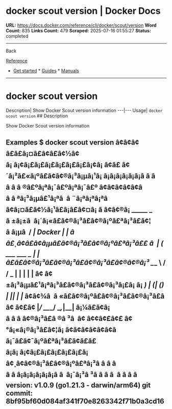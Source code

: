 # docker scout version | Docker Docs

**URL:** https://docs.docker.com/reference/cli/docker/scout/version
**Word Count:** 835
**Links Count:** 479
**Scraped:** 2025-07-16 01:55:27
**Status:** completed

---

Back

[Reference](https://docs.docker.com/reference/)

  * [Get started](https://docs.docker.com/get-started/)   * [Guides](https://docs.docker.com/guides/)   * [Manuals](https://docs.docker.com/manuals/)

* * *

# docker scout version

Description| Show Docker Scout version information   ---|---   Usage| `docker scout version`      ## Description

Show Docker Scout version information

## Examples               $ docker scout version                â¢â¢â¢             â£â£â¡¤â£â¢â£â¢½â¢        â¡ â¡¢â¡£â¡£â¡£â¡£â¡£â¡£â¡¢â¡    â¢â£ â¢´â¡²â£«â¡ºâ£â¢â¢®â¡³â¡µâ¡¹â¡       â¡â¡â¡â¡â¡â¡â â â         â â â ®â£ºâ¡ªâ¡¯â£ºâ¡ªâ¡¯â£º      â¢â¢â¢â¢â¢â                â â ªâ¡³â¡µâ£¹â¡ªâ       â ¨â¡ªâ¡ªâ¡ªâ     â¢â¡¤â£â¢½â¡¹â£â¡â£â¢¤â¡    â â¢â¢®â¡       _____                 _       â ±â¡±â     â¡´â¡«â£â¢®â¡³â£â¢®â¡ºâ£ªâ¡³â£â¢¦    â â¡µâ       / ____| Docker        | |        â     â£¸â¢â£â¢â¡µâ£â¢®â¡³â£â¢®â¡ºâ£ªâ¡³â££    â       | (___   ___ ___  _   _| |_             â£â£â¢®â¡³â£â¢®â¡³â£â¢®â¡³â£â¢®â¢®â¡³            \___ \ / __/ _ \| | | | __|        â¢    â¢±â¡³â¡µâ£¹â¡ªâ¡³â£â¢®â¡³â£â¢®â¡³â¡£â¡    â¡       ____) | (_| (_) | |_| | |_       â¢â¢¾â     â «â£â¢®â¡ºâ£â¢®â¡³â£â¢®â¡³â£â     â¢ â¢£â¢     |_____/ \___\___/ \__,_|\__|       â¡¼â£â¢â¡    â â â â¢®â¡³â£â ®â ³â      â¢ â¢¢â¢£â¢£      â¢°â¡«â¡®â¡³â£â¢¦â¡              â¢â¢â¢â¢â¢â¢â       â¡¯â£â¢¯â¡ºâ£ªâ¡³â£â¢â£â£        â¡â¡ â¡¢â¡£â¡£â¡£â¡£â¡£â¡     â¢¸â¢â¢®â¡³â£â¢®â¡ºâ£ªâ¡³â â â â     â â â¡â¡â¡â¡â¡â¡â â      â¡¯â¡³â ³â â â â              â â â â                     version: v1.0.9 (go1.21.3 - darwin/arm64)     git commit: 8bf95bf60d084af341f70e8263342f71b0a3cd16